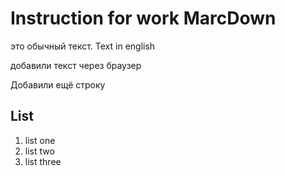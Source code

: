 # Instruction for work MarcDown

это обычный текст. Text in english

добавили текст через браузер

Добавили ещё строку

## List

1. list one
2. list two
3. list three